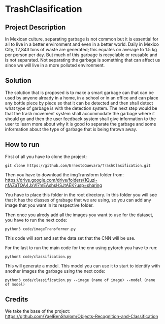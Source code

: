 # TrashClasification
## Project Description
In Mexican culture, separating garbage is not common but it is essential for all to live in a better environment and even in a better world. Daily in Mexico City, 12,843 tons of waste are generated; this equates on average to 1.5 kg per person per day. But much of this garbage is recyclable or reusable and is not separated. Not separating the garbage is something that can affect us since we will live in a more polluted environment. 
## Solution
The solution that is proposed is to make a smart garbage can that can be used by anyone already in a home, in a school or in an office and can place any bottle piece by piece so that it can be detected and then shall detect what type of garbage is with the detection system. The next step would be that the trash movement system shall accommodate the garbage where it should go and then the user feedback system shall give information to the user to learn more about why it is good to separate the garbage and some information about the type of garbage that is being thrown away.
## How to run 
First of all you have to clone the project: 
```
git clone https://github.com/ErnestoGuevara/TrashClasification.git
```
Then you have to download the imgTransform folder from: https://drive.google.com/drive/folders/1Quzi-nfAZaTQA4JxVl7mEAshsHSJtAEK?usp=sharing 

You have to place this folder in the root directory. In this folder you will see that it has the classes of grabage that we are using, so you can add any image that you want in its respective folder.

Then once you alredy add all the images you want to use for the dataset, you have to run the next code:
```
python3 code/imageTransformer.py
```
This code will sort and set the data set that the CNN will be use.

For the last to run the main code for the cnn using pytorch you have to run:
```
python3 code/classification.py
```
This will generate a model. This model you can use it to start to identify with another images the garbage using the next code:
```
python3 code/classification.py --image (name of image) --model (name of model)
```

## Credits
We take the base of the project: https://github.com/YaelBenShalom/Objects-Recognition-and-Classification

